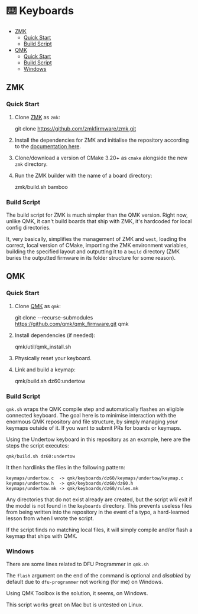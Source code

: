 # ⌨️ Keyboards

<!-- MarkdownTOC autolink="true" -->

- [ZMK](#zmk)
	- [Quick Start](#quick-start)
	- [Build Script](#build-script)
- [QMK](#qmk)
	- [Quick Start](#quick-start-1)
	- [Build Script](#build-script-1)
	- [Windows](#windows)

<!-- /MarkdownTOC -->

## ZMK

### Quick Start

1. Clone [ZMK](https://zmk.dev) as `zmk`:

	git clone https://github.com/zmkfirmware/zmk.git

2. Install the dependencies for ZMK and initialise the repository according to the [documentation here](https://zmk.dev/docs/development/setup).

3. Clone/download a version of CMake 3.20+ as `cmake` alongside the new `zmk` directory.

4. Run the ZMK builder with the name of a board directory:

	zmk/build.sh bamboo

### Build Script

The build script for ZMK is much simpler than the QMK version.  Right now, unlike QMK, it can't build boards that ship with ZMK, it's hardcoded for local config directories.

It, very basically, simplifies the management of ZMK and `west`, loading the correct, local version of CMake, importing the ZMK environment variables, building the specified layout and outputting it to a `build` directory (ZMK buries the outputted firmware in its folder structure for some reason).

## QMK

### Quick Start

1. Clone [QMK](https://qmk.fm) as `qmk`:

	git clone --recurse-submodules https://github.com/qmk/qmk_firmware.git qmk

2. Install dependencies (if needed):

	qmk/util/qmk_install.sh

3. Physically reset your keyboard.

4. Link and build a keymap:

	qmk/build.sh dz60:undertow

### Build Script

`qmk.sh` wraps the QMK compile step and automatically flashes an eligible connected keyboard.  The goal here is to minimise interaction with the enormous QMK repository and file structure, by simply managing *your* keymaps outside of it.  If you want to submit PRs for boards or keymaps.

Using the Undertow keyboard in this repository as an example, here are the steps the script executes:

	qmk/build.sh dz60:undertow

It then hardlinks the files in the following pattern:

```
keymaps/undertow.c  -> qmk/keyboards/dz60/keymaps/undertow/keymap.c
keymaps/undertow.h  -> qmk/keyboards/dz60/dz60.h
keymaps/undertow.mk -> qmk/keyboards/dz60/rules.mk
```

Any directories that do not exist already are created, but the script _will_ exit if the model is not found in the `keyboards` directory.  This prevents useless files from being written into the repository in the event of a typo, a hard-learned lesson from when I wrote the script.

If the script finds no matching local files, it will simply compile and/or flash a keymap that ships with QMK.

### Windows

There are some lines related to DFU Programmer in `qmk.sh`

The `flash` argument on the end of the command is optional and _disabled_ by default due to `dfu-programmer` not working (for me) on Windows.

Using QMK Toolbox is the solution, it seems, on Windows.

This script works great on Mac but is untested on Linux.
